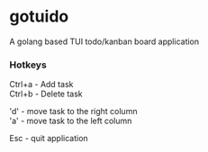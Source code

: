# gotuido
A golang based TUI todo/kanban board application

### Hotkeys
Ctrl+a - Add task  
Ctrl+b - Delete task  

'd' - move task to the right column  
'a' - move task to the left column  

Esc - quit application